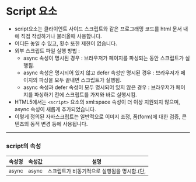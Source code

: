 # Script 요소
- script요소는 클라이언트 사이드 스크립트와 같은 프로그래밍 코드를 html 문서 내에 직접 작성하거나 불러올때 사용합니다.
- 어디든 놓일 수 있고, 횟수 또한 제한이 없습니다.
- 외부 스크립트 파일 실행 방법 :
  - async 속성이 명시된 경우 : 브라우저가 페이지를 파싱되는 동안 스크립트가 실행됨.
  - async 속성은 명시되어 있지 않고 defer 속성만 명시된 경우 : 브라우저가 페이지의 파싱을 모두 끝내면 스크립트가 실행됨.
  - async 속성과 defer 속성이 모두 명시되어 있지 않은 경우 : 브라우저가 페이지를 파싱하기 전에 스크립트를 가져와 바로 실행시킴.
-  HTML5에서는 `<script>` 요소의 xml:space 속성이 더 이상 지원되지 않으며, async 속성이 새롭게 추가되었습니다.
-  이렇게 정의된 자바스크립트는 일반적으로 이미지 조정, 폼(form)에 대한 검증, 콘텐츠의 동적 변경 등에 사용됩니다.

---

### script의 속성
| 속성명    | 속성값      | 설명                                                                                                                             |
|-----------|-------------|----------------------------------------------------------------------------------------------------------------------------------|
| async     | async       | 스크립트가 비동기적으로 실행됨을 명시함.(단, <script> 요소가 외부 스크립트를 참조하는 경우에만 사용할 수 있음)                   |
| charset   | 문자셋      | 외부 스크립트 파일에서 사용되는 문자 인코딩 방식을 명시함.(단, <script> 요소가 외부 스크립트를 참조하는 경우에만 사용할 수 있음) |
| defer     | defer       | 페이지의 파싱이 모두 끝나면 스크립트가 실행됨을 명시함.(단, <script> 요소가 외부 스크립트를 참조하는 경우에만 사용할 수 있음)    |
| src       | URL         | 외부 스크립트 파일의 URL을 명시함.                                                                                               |
| type      | 미디어 타입 | 스크립트의 미디어 타입을 명시함.                                                                                                 |
| xml:space | preserve    | 스크립트 코드 내의 공백 문자(whitespace)의 보존 여부를 명시함. HTML5에서는 더 이상 지원하지 않음.                                |

#### async
-  스크립트가 나머지 페이지와는 비동기적으로 실행됨을 나타내며, 브라우저가 페이지를 파싱하는 동안에도 스크립트가 사용가능해지면 곧바로 실행됨을 명시합니다.
-  ex) `<script src="/examples/scripts/script_async.js" async></script>`
- 이 속성은 `<script>` 요소가 외부 스크립트를 참조하는 경우에만 사용할 수 있으므로, src 속성이 명시된 경우에만 사용할 수 있습니다.

#### type
- 스크립트의 유형(스크립트의 MIME 타입)을 나타냅니다. 다음 다섯개의 범주 중 하나에 속할 수 있습니다.
- HTML5에서는 text/javascript가 기본값이므로 스크립트 타입이 이와 같다면 type 속성을 지정하지 않아도 된다. 아래에서 사용가능한 속성값을 나열한다.
    - type="text/javascript"
    - type="text/ecmascript"
    - type="text/vbscript"
    - type="application/javascript"
    - type="application/ecmascript"

#### defer
- 페이지가 모두 로드된 후에 해당 외부 스크립트가 실행됨을 명시합니다.
- defer 속성은 불리언(boolean) 속성으로 명시하지 않으면 false 값을 가지게 되고, 명시하면 true 값을 가지게 됩니다.
- ex) `<script src="/examples/scripts/script_src.js" defer></script>`

#### src
- 외부 스크립트 파일의 URL을 명시함.
- 웹 사이트의 여러 페이지에서 동일한 자바스크립트를 실행할 때 매 페이지마다 동일한 스크립트 코드를 반복하여 추가하는 것보다는 해당 코드를 하나의 외부 자바스크립트 파일(확장자가 .js인 파일)로 생성한 후 `<script>` 요소의 src 속성을 사용하여 참조하는 것이 좋습니다.
- ex) `<script src="/examples/scripts/script_src.js"></script>`

#### charset
- `<script>` 태그의 charset 속성은 외부 스크립트 파일의 문자 인코딩 방식을 명시합니다.
- `<script>` 요소가 외부 스크립트를 참조하는 경우에만 사용할 수 있으므로, src 속성이 명시된 경우에만 사용할 수 있습니다.
- ex) `<script src="/examples/scripts/script_charset.js" charset="UTF-8"></script>`

---

# noscript 요소
- noscript 요소는 스크립트 미지원을 표시한다.
- 클라이언트 사이드 스크립트(client-side scripts)를 사용하지 않도록 설정했거나, 스크립트를 지원하지 않는 브라우저를 위한 별도의 콘텐츠를 정의할 수 있습니다.

```
<script type="text/javascript">
    document.write('안녕하십니까?')
</script>
<noscript><p>자바스크립트를 꺼두셨군요.</p></noscript>

js 실행시 : 안녕하십니까?
js 미실행시 : 자바스크립트를 꺼두셨군요.
```

---

# script 태그를 놓는 위치
![scriptimg](../images/script.png)<br>
[브라우저 동작 방식]
1. html을 읽음 ->
2. html 파싱 ->
3. DOM트리 생성 ->
4. Render tree(DOM tree + CSS tree)생성 ->
5. display 표시

<br>

#### 하단에 위치
- 브라우저는 html 태그를 읽어가는 도중 script 를 만나면 파싱을 중단하고 javascript 파일을 로드 후 js코드를 파싱합니다. 결국 에러 발생이나 로딩이 지연된다.
- body 태그 최하단에 위치해야하는 2가지 이유 :
  - HTML을 읽는 과정에서 중간에 스크립트를 만나면 스크립트 로드와 실행을 위해서 중단되는 시점이 생기고, 그에 따라 그 만큼 Display에 표시되는 것이 지연되게 된다.
  - HTML 파싱이 끝나고 DOM 트리가 생기기 전 자바스크립트가 실행되어 DOM 조작을 할 경우 에러가 발생할 수 있다.

#### 현대적인 접근법
- body태그 최하단에 위치하지 않고도 이러한 이유를 방지하기 위해서 사용하는 script 태그의 -> async / defer 속성
![async](../images/script_async.png)
- async 또는 defer 중 어느것을 사용하더라도 HTML 파싱과 스크립트 로드가 동시에 진행되므로 HTML 파싱이 완료되는 시간을 줄일 수 있습니다.
  - defer의 경우에는 실행은 순서대로 실행됩니다.
  - async의 경우에는 HTML 파싱이 끝나지 않더라도 스크립트 로드가 완료되는 즉시 스크립트가 실행됩니다.

---

# MIME
